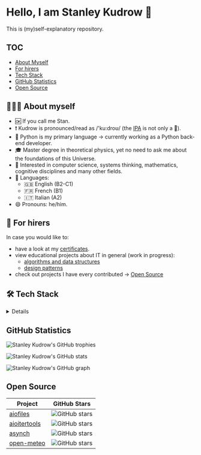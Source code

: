 # Hello, I am Stanley Kudrow 👋

This is (my)self-explanatory repository.

## TOC

- [About Myself](#-about-myself)
- [For hirers](#-for-hirers)
- [Tech Stack](#-tech-stack)
- [GitHub Statistics](#github-statistics)
- [Open Source](#open-source)

## 👨🏻‍💻 About myself

- 🆗 If you call me Stan.
- ❗ Kudrow is pronounced/read as /'ku:droʊ/ (the [IPA](https://en.wikipedia.org/wiki/International_Phonetic_Alphabet) is not only a 🍺).
- 🐍 Python is my primary language -> currently working as a Python back-end developer.
- 🎓 Master degree in theoretical physics, yet no need to ask me about the foundations of this Universe.
- 🔭 Interested in computer science, systems thinking, mathematics, cognitive disciplines and many other fields.
- 👅 Languages:
  - 🇬🇧 English (B2-C1)
  - 🇫🇷 French (B1)
  - 🇮🇹 Italian (A2)
- 😄 Pronouns: he/him.

## 💼 For hirers

In case you would like to:

- have a look at my [certificates](./certs/).
- view educational projects about IT in general (work in progress):
  - [algorithms and data structures](https://github.com/stankudrow/ADS)
  - [design patterns](https://github.com/stankudrow/Design-Patterns)
- check out projects I have every contributed -> [Open Source](#open-source)

## 🛠 Tech Stack

<details>

![Python](https://img.shields.io/badge/Python-14354C?style=for-the-badge&logo=python&logoColor=white) ![FastAPI](https://img.shields.io/badge/FastAPI-005571?style=for-the-badge&logo=fastapi) ![pytest](https://img.shields.io/badge/pytest-%23ffffff.svg?style=for-the-badge&logo=pytest&logoColor=2f9fe3) ![poetry](https://img.shields.io/badge/Poetry-%233B82F6.svg?style=for-the-badge&logo=poetry&logoColor=0B3D8D) ![uv](https://img.shields.io/badge/uv-%233B82F6.svg?style=for-the-badge&logo=uv&logoColor=0B3D8D)

![Bash](https://img.shields.io/badge/GNU%20Bash-4EAA25?style=for-the-badge&logo=GNU%20Bash&logoColor=white) ![C](https://img.shields.io/badge/c-%2300599C.svg?style=for-the-badge&logo=c&logoColor=white)

![Swagger](https://img.shields.io/badge/-Swagger-%23Clojure?style=for-the-badge&logo=swagger&logoColor=white) ![Postman](https://img.shields.io/badge/Postman-FF6C37?style=for-the-badge&logo=postman&logoColor=white)

![Nginx](https://img.shields.io/badge/nginx-%23009639.svg?style=for-the-badge&logo=nginx&logoColor=white) ![Gunicorn](https://img.shields.io/badge/gunicorn-%298729.svg?style=for-the-badge&logo=gunicorn&logoColor=white)

![PostgreSQL](https://img.shields.io/badge/PostgreSQL-316192?style=for-the-badge&logo=postgresql&logoColor=white) ![SQLite](https://img.shields.io/badge/sqlite-%2307405e.svg?style=for-the-badge&logo=sqlite&logoColor=white) ![ClickHouse](https://img.shields.io/badge/ClickHouse-FFCC01?style=for-the-badge&logo=clickhouse&logoColor=white) ![Redis](https://img.shields.io/badge/Redis-%23DD0031.svg?logo=redis&logoColor=white)

![Sentry](https://img.shields.io/badge/sentry-%23362D59.svg?style=for-the-badge&logo=sentry&logoColor=white) ![Grafana](https://img.shields.io/badge/grafana-%23F46800.svg?style=for-the-badge&logo=grafana&logoColor=white)

![Docker](https://img.shields.io/badge/docker-%230db7ed.svg?style=for-the-badge&logo=docker&logoColor=white)

![Git](https://img.shields.io/badge/GIT-E44C30?style=for-the-badge&logo=git&logoColor=white) ![GitHub](https://img.shields.io/badge/github-%23121011.svg?style=for-the-badge&logo=github&logoColor=white) ![GitLab](https://img.shields.io/badge/gitlab-%23181717.svg?style=for-the-badge&logo=gitlab&logoColor=white) ![Visual Studio Code](https://img.shields.io/badge/Visual%20Studio%20Code-0078d7.svg?style=for-the-badge&logo=visual-studio-code&logoColor=white)

</details>

## GitHub Statistics

![Stanley Kudrow's GitHub trophies](https://github-profile-trophy.vercel.app/?username=stankudrow&column=10&margin-w=15&margin-h=15&no-bg=true&no-frame=true&theme=juicyfresh)

![Stanley Kudrow's GitHub stats](https://github-readme-stats.vercel.app/api?username=stankudrow&show_icons=true&show=reviews,discussions_started,discussions_answered,prs_merged,prs_merged_percentage&theme=transparent#gh-dark-mode-only)

![Stanley Kudrow's GitHub graph](https://github-readme-activity-graph.vercel.app/graph?username=stankudrow&theme=react-dark&hide_border=true&area=true)

## Open Source

| Project | GitHub Stars |
|---------|--------------|
| [aiofiles] | ![GitHub stars][aiofiles-stars] |
| [aioitertools] | ![GitHub stars][aioitertools-stars] |
| [asynch] | ![GitHub stars][asynch-stars] |
| [open-meteo] | ![GitHub stars][open-meteo-stars] |

[aiofiles]: https://github.com/Tinche/aiofiles
[aiofiles-stars]: https://img.shields.io/github/stars/Tinche/aiofiles?style=social

[aioitertools]: https://github.com/omnilib/aioitertools
[aioitertools-stars]: https://img.shields.io/github/stars/omnilib/aioitertools?style=social

[asynch]: https://github.com/long2ice/asynch
[asynch-stars]: https://img.shields.io/github/stars/long2ice/asynch?style=social

[open-meteo]: https://github.com/open-meteo/python-requests
[open-meteo-stars]: https://img.shields.io/github/stars/open-meteo/python-requests?style=social